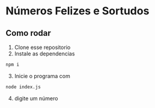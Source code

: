 # Números Felizes e Sortudos

## Como rodar

1. Clone esse repositorio
2. Instale as dependencias

```bash
npm i
```

3. Inicie o programa com

```bash
node index.js
```

4. digite um número
